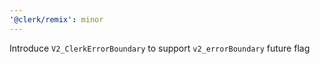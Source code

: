 ```yaml
---
'@clerk/remix': minor
---
```


Introduce `V2_ClerkErrorBoundary` to support `v2_errorBoundary` future flag
